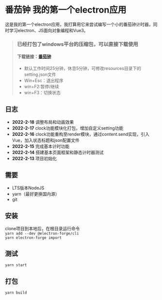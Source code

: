 # 番茄钟 我的第一个electron应用

这是我的第一个electron应用，我打算用它来尝试编写一个小的番茄钟计时器，同时学习electron、JS面向对象编程和Vue3。



>### 已经打包了windows平台的压缩包，可以直接下载使用
>#### 下载链接：[番茄钟](https://github.com/shituniao/TomatoClock/releases/download/1.0.0/tomatoclock-win32-x64-1.0.0.zip)
>- 默认工作时间25分钟，休息5分钟，可修改resources目录下的setting.json文件
>- Win+Esc：退出程序
>- win+F2:暂停/继续
>- win+F3：切换状态


## 日志
- **2022-2-18** 调整布局和动画效果
- **2022-2-17** clock功能模块化打包，增加自定义setting功能
- **2022-2-16** clock功能重构至render模块，通过content.send实现，引入Vue，加入状态标题和json配置文件
- **2022-2-15** 完成基本计时功能<br>
- **2022-2-14** 搭建基本页面框架和静态计时器测试<br>
- **2022-2-13** 项目初始化<br> 

## 需要

- LTS版本NodeJS
- yarn（最好更换国内源）
- git

## 安装

clone项目到本地后，在根目录运行命令<br>
`yarn add --dev @electron-forge/cli`<br>
`yarn electron-forge import`<br>

## 测试

`yarn start`

## 打包

`yarn build`
